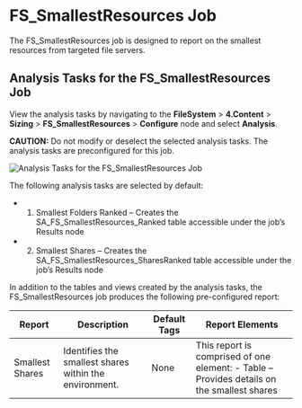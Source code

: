 # FS_SmallestResources Job

The FS_SmallestResources job is designed to report on the smallest resources from targeted file
servers.

## Analysis Tasks for the FS_SmallestResources Job

View the analysis tasks by navigating to the **FileSystem** > **4.Content** > **Sizing** >
**FS_SmallestResources** > **Configure** node and select **Analysis**.

**CAUTION:** Do not modify or deselect the selected analysis tasks. The analysis tasks are
preconfigured for this job.

![Analysis Tasks for the FS_SmallestResources Job](/img/product_docs/accessanalyzer/11.6/solutions/filesystem/content/sizing/smallestresourcesanalysis.webp)

The following analysis tasks are selected by default:

-   1. Smallest Folders Ranked – Creates the SA_FS_SmallestResources_Ranked table accessible under
       the job’s Results node
-   2. Smallest Shares – Creates the SA_FS_SmallestResources_SharesRanked table accessible under the
       job’s Results node

In addition to the tables and views created by the analysis tasks, the FS_SmallestResources job
produces the following pre-configured report:

| Report          | Description                                            | Default Tags | Report Elements                                                                            |
| --------------- | ------------------------------------------------------ | ------------ | ------------------------------------------------------------------------------------------ |
| Smallest Shares | Identifies the smallest shares within the environment. | None         | This report is comprised of one element: - Table – Provides details on the smallest shares |
